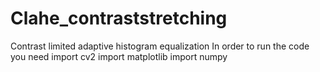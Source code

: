 # Clahe_contraststretching

Contrast limited adaptive histogram equalization 
In order to run the code you need 
import cv2
import matplotlib
import numpy
